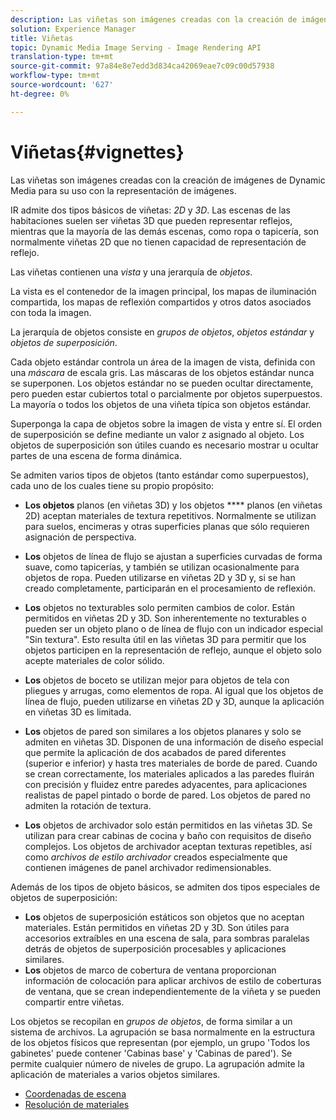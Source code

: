 ```yaml
---
description: Las viñetas son imágenes creadas con la creación de imágenes de Dynamic Media para su uso con la representación de imágenes.
solution: Experience Manager
title: Viñetas
topic: Dynamic Media Image Serving - Image Rendering API
translation-type: tm+mt
source-git-commit: 97a84e8e7edd3d834ca42069eae7c09c00d57938
workflow-type: tm+mt
source-wordcount: '627'
ht-degree: 0%

---
```



# Viñetas{#vignettes}

Las viñetas son imágenes creadas con la creación de imágenes de Dynamic Media para su uso con la representación de imágenes.

IR admite dos tipos básicos de viñetas: *2D* y *3D*. Las escenas de las habitaciones suelen ser viñetas 3D que pueden representar reflejos, mientras que la mayoría de las demás escenas, como ropa o tapicería, son normalmente viñetas 2D que no tienen capacidad de representación de reflejo.

Las viñetas contienen una *vista* y una jerarquía de *objetos*.

La vista es el contenedor de la imagen principal, los mapas de iluminación compartida, los mapas de reflexión compartidos y otros datos asociados con toda la imagen.

La jerarquía de objetos consiste en *grupos de objetos*, *objetos estándar* y *objetos de superposición*.

Cada objeto estándar controla un área de la imagen de vista, definida con una *máscara* de escala gris. Las máscaras de los objetos estándar nunca se superponen. Los objetos estándar no se pueden ocultar directamente, pero pueden estar cubiertos total o parcialmente por objetos superpuestos. La mayoría o todos los objetos de una viñeta típica son objetos estándar.

Superponga la capa de objetos sobre la imagen de vista y entre sí. El orden de superposición se define mediante un valor z asignado al objeto. Los objetos de superposición son útiles cuando es necesario mostrar u ocultar partes de una escena de forma dinámica.

Se admiten varios tipos de objetos (tanto estándar como superpuestos), cada uno de los cuales tiene su propio propósito:

* **Los objetos**  planos (en viñetas 3D) y los objetos **** planos (en viñetas 2D) aceptan materiales de textura repetitivos. Normalmente se utilizan para suelos, encimeras y otras superficies planas que sólo requieren asignación de perspectiva.

* **Los** objetos de línea de flujo se ajustan a superficies curvadas de forma suave, como tapicerías, y también se utilizan ocasionalmente para objetos de ropa. Pueden utilizarse en viñetas 2D y 3D y, si se han creado completamente, participarán en el procesamiento de reflexión.
* **Los** objetos no texturables solo permiten cambios de color. Están permitidos en viñetas 2D y 3D. Son inherentemente no texturables o pueden ser un objeto plano o de línea de flujo con un indicador especial &quot;Sin textura&quot;. Esto resulta útil en las viñetas 3D para permitir que los objetos participen en la representación de reflejo, aunque el objeto solo acepte materiales de color sólido.
* **Los** objetos de boceto se utilizan mejor para objetos de tela con pliegues y arrugas, como elementos de ropa. Al igual que los objetos de línea de flujo, pueden utilizarse en viñetas 2D y 3D, aunque la aplicación en viñetas 3D es limitada.
* **Los** objetos de pared son similares a los objetos planares y solo se admiten en viñetas 3D. Disponen de una información de diseño especial que permite la aplicación de dos acabados de pared diferentes (superior e inferior) y hasta tres materiales de borde de pared. Cuando se crean correctamente, los materiales aplicados a las paredes fluirán con precisión y fluidez entre paredes adyacentes, para aplicaciones realistas de papel pintado o borde de pared. Los objetos de pared no admiten la rotación de textura.
* **Los** objetos de archivador solo están permitidos en las viñetas 3D. Se utilizan para crear cabinas de cocina y baño con requisitos de diseño complejos. Los objetos de archivador aceptan texturas repetibles, así como *archivos de estilo archivador* creados especialmente que contienen imágenes de panel archivador redimensionables.

Además de los tipos de objeto básicos, se admiten dos tipos especiales de objetos de superposición:

* **Los** objetos de superposición estáticos son objetos que no aceptan materiales. Están permitidos en viñetas 2D y 3D. Son útiles para accesorios extraíbles en una escena de sala, para sombras paralelas detrás de objetos de superposición procesables y aplicaciones similares.
* **Los** objetos de marco de cobertura de ventana proporcionan información de colocación para aplicar archivos de estilo de coberturas de ventana, que se crean independientemente de la viñeta y se pueden compartir entre viñetas.

Los objetos se recopilan en *grupos de objetos*, de forma similar a un sistema de archivos. La agrupación se basa normalmente en la estructura de los objetos físicos que representan (por ejemplo, un grupo &#39;Todos los gabinetes&#39; puede contener &#39;Cabinas base&#39; y &#39;Cabinas de pared&#39;). Se permite cualquier número de niveles de grupo. La agrupación admite la aplicación de materiales a varios objetos similares.

* [Coordenadas de escena](c-ir-scene-coordinates.md)
* [Resolución de materiales](c-ir-material-resolution.md)
